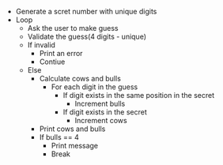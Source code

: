 - Generate a scret number with unique digits
- Loop
  - Ask the user to make guess
  - Validate the guess(4 digits - unique)
  - If invalid
    - Print an error
    - Contiue
  - Else
    - Calculate cows and bulls
      - For each digit in the guess
        - If digit exists in the same position in the secret
            - Increment bulls
        - If digit exists in the secret
            - Increment cows
    - Print  cows and bulls
    - If bulls == 4
        - Print message 
        - Break
